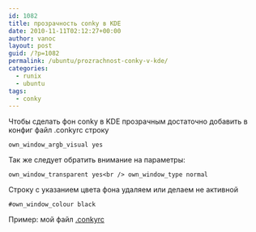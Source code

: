 ```yaml
---
id: 1082
title: прозрачность conky в KDE
date: 2010-11-11T02:12:27+00:00
author: vanoc
layout: post
guid: /?p=1082
permalink: /ubuntu/prozrachnost-conky-v-kde/
categories:
  - runix
  - ubuntu
tags:
  - conky
---
```

Чтобы сделать фон conky в KDE прозрачным достаточно добавить в конфиг файл .conkyrc строку
  
`own_window_argb_visual yes`
  
Так же следует обратить внимание на параметры:
  
`own_window_transparent yes<br />
own_window_type normal`
  
Строку с указанием цвета фона удаляем или делаем не активной
  
`#own_window_colour black`

Пример: мой файл [.conkyrc](/files/.conkyrc)